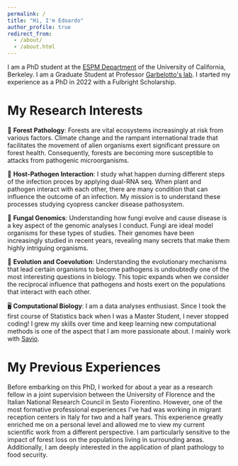```yaml
---
permalink: /
title: "Hi, I'm Edoardo"
author_profile: true
redirect_from: 
  - /about/
  - /about.html
---
```


I am a PhD student at the [ESPM Department](https://ourenvironment.berkeley.edu/) of the University of California, Berkeley. I am a Graduate Student at Professor [Garbelotto's lab](https://nature.berkeley.edu/matteolab/?page_id=12). I started my experience as a PhD in 2022 with a Fulbright Scholarship. 

My Research Interests
======
🌲 **Forest Pathology**: Forests are vital ecosystems increasingly at risk from various factors. Climate change and the rampant international trade that facilitates the movement of alien organisms exert significant pressure on forest health. Consequently, forests are becoming more susceptible to attacks from pathogenic microorganisms.

🦠 **Host-Pathogen Interaction**: I study what happen durning different steps of the infection proces by applying dual-RNA seq. When plant and pathogen interact with each other, there are many condition that can influence the outcome of an infection. My mission is to understand these processes studying cyopress cancker disease pathosystem. 

🍄 **Fungal Genomics**: Understanding how fungi evolve and cause disease is a key aspect of the genomic analyses I conduct. Fungi are ideal model organisms for these types of studies. Their genomes have been increasingly studied in recent years, revealing many secrets that make them highly intriguing organisms.

🧬 **Evolution and Coevolution**: Understanding the evolutionary mechanisms that lead certain organisms to become pathogens is undoubtedly one of the most interesting questions in biology. This topic expands when we consider the reciprocal influence that pathogens and hosts exert on the populations that interact with each other.

🖥️ **Computational Biology**: I am a data analyses enthusiast. Since I took the first course of Statistics back when I was a Master Student, I never stopped coding! I grew my skills over time and keep learning new computational methods is one of the aspect that I am more passionate about. I mainly work with [Savio](https://research-it.berkeley.edu/services-projects/high-performance-computing-savio).

My Previous Experiences
======
Before embarking on this PhD, I worked for about a year as a research fellow in a joint supervision between the University of Florence and the Italian National Research Council in Sesto Fiorentino. However, one of the most formative professional experiences I've had was working in migrant reception centers in Italy for two and a half years. This experience greatly enriched me on a personal level and allowed me to view my current scientific work from a different perspective. I am particularly sensitive to the impact of forest loss on the populations living in surrounding areas. Additionally, I am deeply interested in the application of plant pathology to food security.





